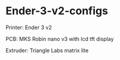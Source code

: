 # Ender-3-v2-configs
Printer: Ender 3 v2

PCB: MKS Robin nano v3 with lcd tft display

Extruder: Triangle Labs matrix lite
